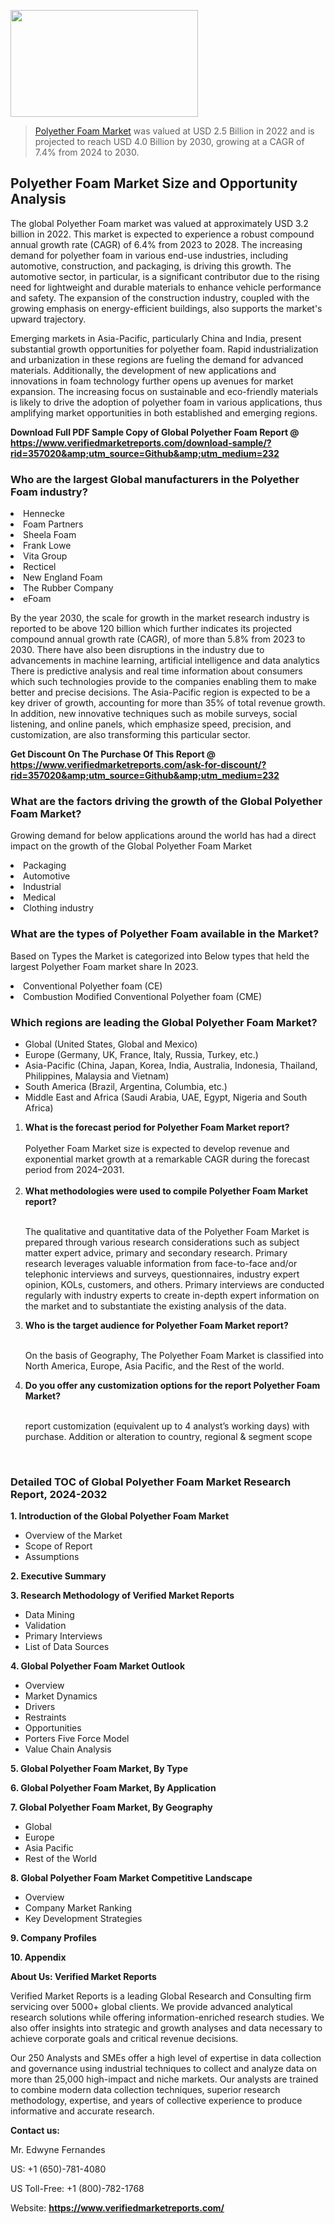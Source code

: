 
<img src="https://ffe5etoiles.com/wp-content/uploads/2024/12/MST1-300x171.png" alt="" width="300" height="171" class="alignnone size-medium wp-image-20088" /><blockquote><p><p><a href="https://www.verifiedmarketreports.com/download-sample/?rid=357020&utm_source=Github&utm_medium=232" target="_blank">Polyether Foam Market</a> was valued at USD 2.5 Billion in 2022 and is projected to reach USD 4.0 Billion by 2030, growing at a CAGR of 7.4% from 2024 to 2030.</p></blockquote><p><h2>Polyether Foam Market Size and Opportunity Analysis</h2><p>The global Polyether Foam market was valued at approximately USD 3.2 billion in 2022. This market is expected to experience a robust compound annual growth rate (CAGR) of 6.4% from 2023 to 2028. The increasing demand for polyether foam in various end-use industries, including automotive, construction, and packaging, is driving this growth. The automotive sector, in particular, is a significant contributor due to the rising need for lightweight and durable materials to enhance vehicle performance and safety. The expansion of the construction industry, coupled with the growing emphasis on energy-efficient buildings, also supports the market's upward trajectory.</p><p>Emerging markets in Asia-Pacific, particularly China and India, present substantial growth opportunities for polyether foam. Rapid industrialization and urbanization in these regions are fueling the demand for advanced materials. Additionally, the development of new applications and innovations in foam technology further opens up avenues for market expansion. The increasing focus on sustainable and eco-friendly materials is likely to drive the adoption of polyether foam in various applications, thus amplifying market opportunities in both established and emerging regions.</p></p><p class=""><strong>Download Full PDF Sample Copy of Global Polyether Foam Report @ <a href="https://www.verifiedmarketreports.com/download-sample/?rid=357020&amp;utm_source=Github&amp;utm_medium=232" target="_blank">https://www.verifiedmarketreports.com/download-sample/?rid=357020&amp;utm_source=Github&amp;utm_medium=232</a></strong></p><h3 id="" class="">Who are the largest Global manufacturers in the Polyether Foam industry?</h3><p><li>Hennecke</li><li> Foam Partners</li><li> Sheela Foam</li><li> Frank Lowe</li><li> Vita Group</li><li> Recticel</li><li> New England Foam</li><li> The Rubber Company</li><li> eFoam</li></p><div class=""><div class="" dir="" data-message-author-role="" data-message-id="" data-message-model-slug=""><div class=""><div class=""><div class=""><div class="" dir="" data-message-author-role="" data-message-id="" data-message-model-slug=""><div class=""><div class=""><p>By the year 2030, the scale for growth in the market research industry is reported to be above 120 billion which further indicates its projected compound annual growth rate (CAGR), of more than 5.8% from 2023 to 2030. There have also been disruptions in the industry due to advancements in machine learning, artificial intelligence and data analytics There is predictive analysis and real time information about consumers which such technologies provide to the companies enabling them to make better and precise decisions. The Asia-Pacific region is expected to be a key driver of growth, accounting for more than 35% of total revenue growth. In addition, new innovative techniques such as mobile surveys, social listening, and online panels, which emphasize speed, precision, and customization, are also transforming this particular sector.</p><p><strong>Get Discount On The Purchase Of This Report @&nbsp; <a href="https://www.verifiedmarketreports.com/ask-for-discount/?rid=357020&amp;utm_source=Github&amp;utm_medium=232" target="_blank">https://www.verifiedmarketreports.com/ask-for-discount/?rid=357020&amp;utm_source=Github&amp;utm_medium=232</a></strong></p></div></div></div></div></div></div></div></div><h3 id="" class="">What are the factors driving the growth of the Global Polyether Foam Market?</h3><p id="" class="">Growing demand for below applications around the world has had a direct impact on the growth of the Global Polyether Foam Market</p><p id="" class=""><li>Packaging</li><li> Automotive</li><li> Industrial</li><li> Medical</li><li> Clothing industry</li></p><h3 id="" class="">What are the types of Polyether Foam available in the Market?</h3><p id="" class="">Based on Types the Market is categorized into Below types that held the largest Polyether Foam market share In 2023.</p><p id="" class=""><li>Conventional Polyether foam (CE)</li><li> Combustion Modified Conventional Polyether foam (CME)</li></p><h3 id="" class="">Which regions are leading the Global Polyether Foam Market?</h3><ul><li>Global (United States, Global and Mexico)</li><li>Europe (Germany, UK, France, Italy, Russia, Turkey, etc.)</li><li>Asia-Pacific (China, Japan, Korea, India, Australia, Indonesia, Thailand, Philippines, Malaysia and Vietnam)</li><li>South America (Brazil, Argentina, Columbia, etc.)</li><li>Middle East and Africa (Saudi Arabia, UAE, Egypt, Nigeria and South Africa)</li></ul><p><ol><li><strong>What is the forecast period for Polyether Foam Market report?<br /></strong><br /><span data-sheets-root="1" data-sheets-value="{&quot;1&quot;:2,&quot;2&quot;:&quot;XXXX size is expected to develop revenue and exponential market growth at a remarkable CAGR during the forecast period from 2024&ndash;2030.&quot;}" data-sheets-userformat="{&quot;2&quot;:12674,&quot;4&quot;:{&quot;1&quot;:2,&quot;2&quot;:16776960},&quot;10&quot;:2,&quot;11&quot;:0,&quot;15&quot;:&quot;Arial&quot;,&quot;16&quot;:12}">Polyether Foam Market size is expected to develop revenue and exponential market growth at a remarkable CAGR during the forecast period from 2024&ndash;2031.</span><br /><br /></li><li><strong>What methodologies were used to compile Polyether Foam Market report?<br /><br /></strong><p>The qualitative and quantitative data of the&nbsp;Polyether Foam Market is prepared through various research considerations such as subject matter expert advice, primary and secondary research. Primary research leverages valuable information from face-to-face and/or telephonic interviews and surveys, questionnaires, industry expert opinion, KOLs, customers, and others. Primary interviews are conducted regularly with industry experts to create in-depth expert information on the market and to substantiate the existing analysis of the data.&nbsp;</p></li><li><strong>Who is the target audience for Polyether Foam Market report?<br /><br /></strong><p>On the basis of Geography, The&nbsp;Polyether Foam Market is classified into North America, Europe, Asia Pacific, and the Rest of the world.</p></li><li><strong>Do you offer any customization options for the report Polyether Foam Market?<br /><br /></strong><p>report customization (equivalent up to 4 analyst&rsquo;s working days) with purchase. Addition or alteration to country, regional &amp; segment scope</p><p>&nbsp;</p></li></ol></p><h3 id="" class="">Detailed TOC of Global Polyether Foam Market Research Report, 2024-2032</h3><p id="" class=""><strong>1. Introduction of the Global Polyether Foam Market</strong></p><ul><li>Overview of the Market</li><li>Scope of Report</li><li>Assumptions</li></ul><p id="" class=""><strong>2. Executive Summary</strong></p><p id="" class=""><strong>3. Research Methodology of&nbsp;Verified Market Reports</strong></p><ul><li>Data Mining</li><li>Validation</li><li>Primary Interviews</li><li>List of Data Sources</li></ul><p id="" class=""><strong>4. Global Polyether Foam Market Outlook</strong></p><ul><li>Overview</li><li>Market Dynamics</li><li>Drivers</li><li>Restraints</li><li>Opportunities</li><li>Porters Five Force Model</li><li>Value Chain Analysis</li></ul><p id="" class=""><strong>5. Global Polyether Foam Market, By&nbsp;Type</strong></p><p id="" class=""><strong>6. Global Polyether Foam Market, By Application</strong></p><p id="" class=""><strong>7. Global Polyether Foam Market, By Geography</strong></p><ul><li>Global</li><li>Europe</li><li>Asia Pacific</li><li>Rest of the World</li></ul><p id="" class=""><strong>8. Global Polyether Foam Market Competitive Landscape</strong></p><ul><li>Overview</li><li>Company Market Ranking</li><li>Key Development Strategies</li></ul><p id="" class=""><strong>9. Company Profiles</strong></p><p id="" class=""><strong>10. Appendix</strong></p><p id="" class=""><strong>About Us: Verified Market Reports</strong></p><p id="" class="">Verified Market Reports is a leading Global Research and Consulting firm servicing over 5000+ global clients. We provide advanced analytical research solutions while offering information-enriched research studies. We also offer insights into strategic and growth analyses and data necessary to achieve corporate goals and critical revenue decisions.</p><p id="" class="">Our 250 Analysts and SMEs offer a high level of expertise in data collection and governance using industrial techniques to collect and analyze data on more than 25,000 high-impact and niche markets. Our analysts are trained to combine modern data collection techniques, superior research methodology, expertise, and years of collective experience to produce informative and accurate research.</p><p id="" class=""><strong>Contact us:</strong></p><p id="" class="">Mr. Edwyne Fernandes</p><p id="" class="">US: +1 (650)-781-4080</p><p id="" class="">US Toll-Free: +1 (800)-782-1768</p><p id="" class="">Website: <a target="" data-test-app-aware-link=""><strong>https://www.verifiedmarketreports.com/</strong></a></p>
